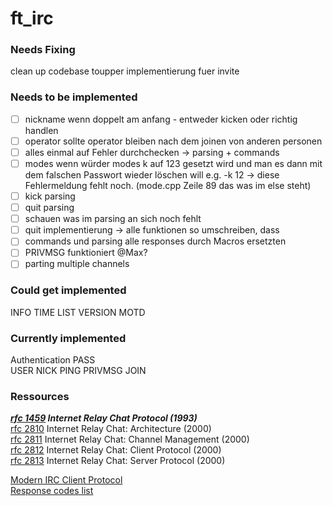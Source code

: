 # ft_irc

### Needs Fixing
clean up codebase
toupper implementierung fuer invite

### Needs to be implemented 
- [ ]  nickname wenn doppelt am anfang - entweder kicken oder richtig handlen
- [ ]  operator sollte operator bleiben nach dem joinen von anderen personen
- [ ]  alles einmal auf Fehler durchchecken → parsing + commands
- [ ]  modes wenn würder modes k auf 123 gesetzt wird und man es dann mit dem falschen Passwort wieder löschen will e.g. -k 12 → diese Fehlermeldung fehlt noch. (mode.cpp Zeile 89 das was im else steht)
- [ ]  kick parsing
- [ ]  quit parsing
- [ ]  schauen was im parsing an sich noch fehlt
- [ ]  quit implementierung → alle funktionen so umschreiben, dass
- [ ]  commands und parsing alle responses durch Macros ersetzten
- [ ]  PRIVMSG funktioniert @Max?
- [ ]  parting multiple channels

### Could get implemented
INFO
TIME
LIST
VERSION
MOTD

### Currently implemented
Authentication
PASS  
USER
NICK
PING
PRIVMSG
JOIN

### Ressources
***[rfc 1459](https://www.rfc-editor.org/rfc/rfc1459) Internet Relay Chat Protocol (1993)***  
[rfc 2810](https://www.rfc-editor.org/rfc/rfc2810) Internet Relay Chat: Architecture (2000)  
[rfc 2811](https://www.rfc-editor.org/rfc/rfc2811) Internet Relay Chat: Channel Management (2000)  
[rfc 2812](https://www.rfc-editor.org/rfc/rfc2812) Internet Relay Chat: Client Protocol (2000)  
[rfc 2813](https://www.rfc-editor.org/rfc/rfc2813) Internet Relay Chat: Server Protocol (2000)  

[Modern IRC Client Protocol](https://modern.ircdocs.horse/)  
[Response codes list](https://www.alien.net.au/irc/irc2numerics.html)  
